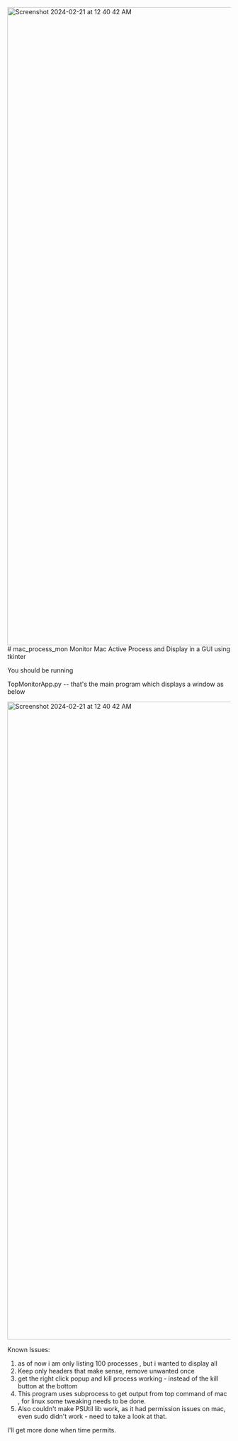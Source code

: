 <img width="1436" alt="Screenshot 2024-02-21 at 12 40 42 AM" src="https://github.com/hariharasudhand/mac_process_mon/assets/4798405/c1502288-7a59-462b-8d7e-641604474342"># mac_process_mon
Monitor Mac Active Process and Display in a GUI using tkinter


You should be running 

TopMonitorApp.py -- that's the main program which displays a window as below

<img width="1436" alt="Screenshot 2024-02-21 at 12 40 42 AM" src="https://github.com/hariharasudhand/mac_process_mon/assets/4798405/9b6d4280-7130-4555-b9a1-6ad37cb8b2c1">

Known Issues:

1. as of now i am only listing 100 processes , but i wanted to display all
2. Keep only headers that make sense, remove unwanted once
3. get the right click popup and kill process working - instead of the kill button at the bottom
4. This program uses subprocess to get output from top command of mac , for linux some tweaking needs to be done.
5. Also couldn't make PSUtil lib work, as it had permission issues on mac, even sudo didn't work - need to take a look at that.


I'll get more done when time permits.


